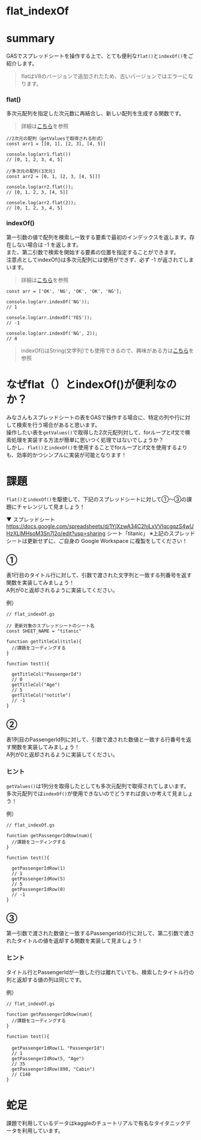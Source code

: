 # flat_indexOf

# summary

GASでスプレッドシートを操作する上で、とても便利な`flat()`と`indexOf()`をご紹介します。  

> flatはV8のバージョンで追加されたため、古いバージョンではエラーになります。

### flat()
多次元配列を指定した次元数に再結合し、新しい配列を生成する関数です。
>詳細は[こちら](https://developer.mozilla.org/ja/docs/Web/JavaScript/Reference/Global_Objects/Array/flat)を参照

```
//2次元の配列（getValuesで取得される形式）
const arr1 = [[0, 1], [2, 3], [4, 5]]

console.log(arr1.flat())
// [0, 1, 2, 3, 4, 5]

//多次元の配列(3次元)
const arr2 = [0, 1, [2, 3, [4, 5]]]

console.log(arr2.flat());
// [0, 1, 2, 3, [4, 5]]

console.log(arr2.flat(2));
// [0, 1, 2, 3, 4, 5]
```

### indexOf()
第一引数の値で配列を検索し一致する要素で最初のインデックスを返します。存在しない場合は -1 を返します。  
また、第二引数で検索を開始する要素の位置を指定することができます。  
注意点としてindexOf()は多次元配列には使用ができず、必ず -1 が返されてしまいます。  
>詳細は[こちら](https://developer.mozilla.org/ja/docs/Web/JavaScript/Reference/Global_Objects/Array/indexOf)を参照

```
const arr = ['OK', 'NG', 'OK', 'OK', 'NG'];

console.log(arr.indexOf('NG'));
// 1

console.log(arr.indexOf('YES'));
// -1

console.log(arr.indexOf('NG', 2));
// 4
```

>indexOf()はString(文字列)でも使用できるので、興味がある方は[こちら](https://developer.mozilla.org/ja/docs/Web/JavaScript/Reference/Global_Objects/String/indexOf)を参照

# なぜflat（）とindexOf()が便利なのか？
みなさんもスプレッドシートの表をGASで操作する場合に、特定の列や行に対して検索を行う場合があると思います。  
操作したい表を`getValues()`で取得した2次元配列対して、forループとif文で検索処理を実装する方法が簡単に思いつく処理ではないでしょうか？  
しかし、`flat()`と`indexOf()`を使用することでforループとif文を使用するよりも、効率的かつシンプルに実装が可能となります！  

# 課題
`flat()`と`indexOf()`を駆使して、下記のスプレッドシートに対して①〜③の課題にチャレンジして見ましょう！

▼ スプレッドシート  
https://docs.google.com/spreadsheets/d/1YjXzwA34C2hjLxVVIqcgqzS4wUHzXLlMHsoM3Sn7l2o/edit?usp=sharing
シート「titanic」
※上記のスプレッドシートは更新せずに、ご自身の Google Workspace に複製をしてください！

## ①
表1行目のタイトル行に対して、引数で渡された文字列と一致する列番号を返す関数を実装してみましょう！  
A列が0と返却されるように実装してください。

例）
```
// flat_indexOf.gs

// 更新対象のスプレッドシートのシート名
const SHEET_NAME = "titanic"

function getTitleCol(title){
  //課題をコーディングする
}

function test(){

  getTitleCol("PassengerId")
  // 0
  getTitleCol("Age")
  // 5
  getTitleCol("notitle")
  // -1
}
```
## ②
表1列目のPassengerId列に対して、引数で渡された数値と一致する行番号を返す関数を実装してみましょう！  
A列が0と返却されるように実装してください。

### ヒント
`getValues()`は1列分を取得したとしても多次元配列で取得されてしまいます。  
多次元配列では`indexOf()`が使用できないのでどうすれば良いか考えて見ましょう！

例）
```
// flat_indexOf.gs

function getPassengerIdRow(num){
  //課題をコーディングする
}

function test(){

  getPassengerIdRow(1)
  // 1
  getPassengerIdRow(5)
  // 5
  getPassengerIdRow(0)
  // -1
}
```

## ③
第一引数で渡された数値と一致するPassengerIdの行に対して、第二引数で渡されたタイトルの値を返却する関数を実装して見ましょう！

### ヒント
タイトル行とPassengerIdが一致した行は離れていても、検索したタイトル行の列と返却する値の列は同じです。

例）
```
// flat_indexOf.gs

function getPassengerIdRow(num){
  //課題をコーディングする
}

function test(){

  getPassengerIdRow(1、"PassengerId")
  // 1
  getPassengerIdRow(5, "Age")
  // 35
  getPassengerIdRow(890, "Cabin")
  // C148
}
```

# 蛇足
課題で利用しているデータはkaggleのチュートリアルで有名なタイタニックデータを利用しています。
